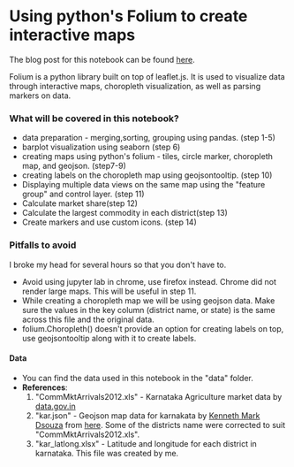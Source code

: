 # Using python's Folium to create interactive maps

The blog post for this notebook can be found [here]().

Folium is a python library built on top of leaflet.js. It is used to visualize data through interactive maps, choropleth visualization, as well as parsing markers on data. 

### What will be covered in this notebook?

- data preparation - merging,sorting, grouping using pandas. (step 1-5)
- barplot visualization using seaborn (step 6)
- creating maps using python's folium - tiles, circle marker, choropleth map, and geojson. (step7-9)
- creating labels on the choropleth map using geojsontooltip. (step 10)
- Displaying multiple data views on the same map using the "feature group" and control layer. (step 11)
- Calculate market share(step 12)
- Calculate the largest commodity in each district(step 13)
- Create markers and use custom icons. (step 14)


### Pitfalls to avoid
I broke my head for several hours so that you don't have to.
- Avoid using jupyter lab in chrome, use firefox instead. Chrome did not render large maps. This will be useful in step 11.
- While creating a choropleth map we will be using geojson data. Make sure the values in the key column (district name, or state) is the same across this file and the original data.
- folium.Choropleth() doesn't provide an option for creating labels on top, use geojsontooltip along with it to create labels.

#### Data
- You can find the data used in this notebook in the "data" folder.
- **References**:
    1. "CommMktArrivals2012.xls" - Karnataka Agriculture market data by [data.gov.in](https://data.gov.in/resources/karnataka-agricultural-market-data-2012) 
    2. "kar.json" - Geojson map data for karnakata by [Kenneth Mark Dsouza](https://github.com/inosaint) from [here](https://github.com/inosaint/StatesOfIndia/blob/master/karnataka.geojson).
        Some of the districts name were corrected to suit "CommMktArrivals2012.xls".
    3. "kar_latlong.xlsx" - Latitude and longitude for each district in karnataka. This file was created by me.



